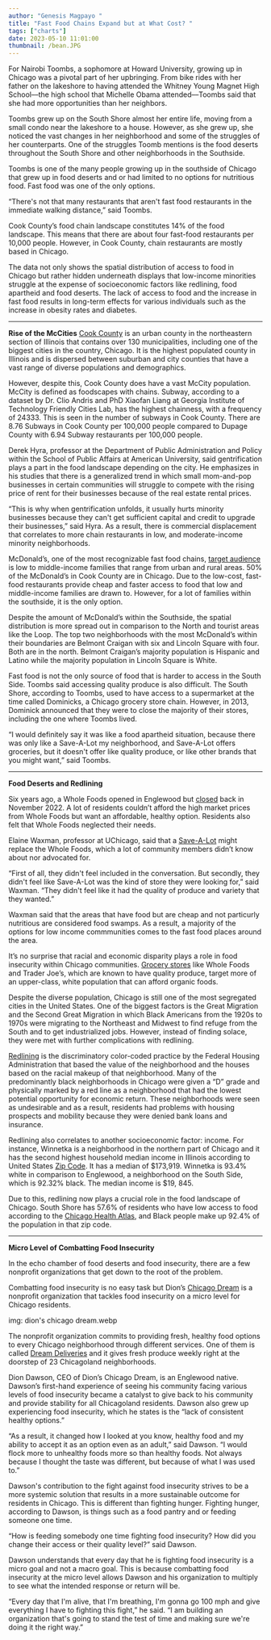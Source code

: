 ```yaml
---
author: "Genesis Magpayo "
title: "Fast Food Chains Expand but at What Cost? "
tags: ["charts"]
date: 2023-05-10 11:01:00
thumbnail: /bean.JPG
---
```


For Nairobi Toombs, a sophomore at Howard University, growing up in Chicago was a pivotal part of her upbringing. From bike rides with her father on the lakeshore to having attended the Whitney Young Magnet High School––the high school that Michelle Obama attended––Toombs said that she had more opportunities than her neighbors. 

Toombs grew up on the South Shore almost her entire life, moving from a small condo near the lakeshore to a house. However, as she grew up, she noticed the vast changes in her neighborhood and some of the struggles of her counterparts. One of the struggles Toomb mentions is the food deserts throughout the South Shore and other neighborhoods in the Southside.  

Toombs is one of the many people growing up in the southside of Chicago that grew up in food deserts and or had limited to no options for nutritious food. Fast food was one of the only options. 

“There's not that many restaurants that aren't fast food restaurants in the immediate walking distance,” said Toombs. 

Cook County’s food chain landscape constitutes 14% of the food landscape. This means that there are about four fast-food restaurants per 10,000 people. However, in Cook County, chain restaurants are mostly based in Chicago.

The data not only shows the spatial distribution of access to food in Chicago but rather hidden underneath displays that low-income minorities struggle at the expense of socioeconomic factors like redlining, food apartheid and food deserts. The lack of access to food and the increase in fast food results in long-term effects for various individuals such as the increase in obesity rates and diabetes.

----------
**Rise of the McCities**
[Cook County](https://www.cookcountyil.gov/about-cook-county#:~:text=Cook%20County%20is%20an%20urban,governmental%20units%20within%20its%20boundaries.) is an urban county in the northeastern section of Illinois that contains over 130 municipalities, including one of the biggest cities in the country, Chicago. It is the highest populated county in Illinois and is dispersed between suburban and city counties that have a vast range of diverse populations and demographics. 

However, despite this, Cook County does have a vast McCity population. McCity is defined as foodscapes with chains. Subway, according to a dataset by Dr. Clio Andris and PhD Xiaofan Liang at Georgia Institute of Technology Friendly Cities Lab, has the highest chainness, with a frequency of 24333. This is seen in the number of subways in Cook County. There are 8.76 Subways in Cook County per 100,000 people compared to Dupage County with 6.94 Subway restaurants per 100,000 people. 

Derek Hyra, professor at the Department of Public Administration and Policy within the School of Public Affairs at American University, said gentrification plays a part in the food landscape depending on the city. He emphasizes in his studies that there is a generalized trend in which small mom-and-pop businesses in certain communities will struggle to compete with the rising price of rent for their businesses because of the real estate rental prices. 

“This is why when gentrification unfolds, it usually hurts minority businesses because they can't get sufficient capital and credit to upgrade their businesses,” said Hyra. As a result, there is commercial displacement that correlates to more chain restaurants in low, and moderate-income minority neighborhoods. 

McDonald’s, one of the most recognizable fast food chains, [target audience](https://www.start.io/blog/who-is-mcdonalds-target-market-mcdonalds-brand-analysis-audience-marketing-strategy-competitors/) is low to middle-income families that range from urban and rural areas. 50% of the McDonald’s in Cook County are in Chicago. Due to the low-cost, fast-food restaurants provide cheap and faster access to food that low and middle-income families are drawn to. However, for a lot of families within the southside, it is the only option. 

<div class="flourish-embed flourish-map" data-src="visualisation/13513866"><script src="https://public.flourish.studio/resources/embed.js"></script></div>

Despite the amount of McDonald’s within the Southside, the spatial distribution is more spread out in comparison to the North and tourist areas like the Loop. The top two neighborhoods with the most McDonald’s within their boundaries are Belmont Craigan with six and Lincoln Square with four. Both are in the north. Belmont Craigan’s majority population is Hispanic and Latino while the majority population in Lincoln Square is White. 

Fast food is not the only source of food that is harder to access in the South Side. Toombs said accessing quality produce is also difficult. The South Shore, according to Toombs, used to have access to a supermarket at the time called Dominicks, a Chicago grocery store chain. However, in 2013, Dominick announced that they were to close the majority of their stores, including the one where Toombs lived. 

“I would definitely say it was like a food apartheid situation, because there was only like a Save-A-Lot my neighborhood, and Save-A-Lot offers groceries, but it doesn't offer like quality produce, or like other brands that you might want,” said Toombs. 

<div class="flourish-embed flourish-map" data-src="visualisation/13515205"><script src="https://public.flourish.studio/resources/embed.js"></script></div>

---------
**Food Deserts and Redlining**

Six years ago, a Whole Foods opened in Englewood but [closed](https://blockclubchicago.org/2022/11/14/whole-foods-closes-englewood-store-6-years-after-promising-to-bring-fresh-food-to-the-south-side/) back in November 2022. A lot of residents couldn’t afford the high market prices from Whole Foods but want an affordable, healthy option. Residents also felt that Whole Foods neglected their needs. 

Elaine Waxman, professor at UChicago, said that a [Save-A-Lot](https://blockclubchicago.org/2023/05/05/save-a-lots-across-the-city-must-address-spoiled-food-dirty-conditions-before-trying-to-open-in-englewood-neighbors-say/) might replace the Whole Foods, which a lot of community members didn’t know about nor advocated for. 

“First of all, they didn't feel included in the conversation. But secondly, they didn't feel like Save-A-Lot was the kind of store they were looking for,” said Waxman. “They didn't feel like it had the quality of produce and variety that they wanted.” 

Waxman said that the areas that have food but are cheap and not particurly nutritious are considered food swamps. As a result, a majority of the options for low income commmunities comes to the fast food places around the area. 

It’s no surprise that racial and economic disparity plays a role in food insecurity within Chicago communities. [Grocery stores](https://www.businessinsider.com/typical-whole-foods-shopper-demographic-millennial-woman-earning-middle-income-2021-8#:~:text=Numerator%20found%20that%20Whole%20Foods,income%20of%20more%20than%20%2480%2C000.) like Whole Foods and Trader Joe’s, which are known to have quality produce, target more of an upper-class, white population that can afford organic foods. 

Despite the diverse population, Chicago is still one of the most segregated cities in the United States. One of the biggest factors is the Great Migration and the Second Great Migration in which Black Americans from the 1920s to 1970s were migrating to the Northeast and Midwest to find refuge from the South and to get industrialized jobs. However, instead of finding solace, they were met with further complications with redlining. 

[Redlining](https://interactive.wttw.com/firsthand/segregation/mapping-chicago-racial-segregation) is the discriminatory color-coded practice by the Federal Housing Administration that based the value of the neighborhood and the houses based on the racial makeup of that neighborhood. Many of the predominantly black neighborhoods in Chicago were given a “D” grade and physically marked by a red line as a neighborhood that had the lowest potential opportunity for economic return. These neighborhoods were seen as undesirable and as a result, residents had problems with housing prospects and mobility because they were denied bank loans and insurance. 

Redlining also correlates to another socioeconomic factor: income. For instance, Winnetka is a neighborhood in the northern part of Chicago and it has the second highest household median income in Illinois according to United States [Zip Code](https://www.unitedstateszipcodes.org/rankings/zips-in-il/median_household_income/). It has a median of $173,919. Winnetka is 93.4% white in comparison to Englewood, a neighborhood on the South Side, which is 92.32% black. The median income is $19, 845. 

<div class="flourish-embed flourish-chart" data-src="visualisation/13539473"><script src="https://public.flourish.studio/resources/embed.js"></script></div>

Due to this, redlining now plays a crucial role in the food landscape of Chicago. South Shore has 57.6% of residents who have low access to food according to the [Chicago Health Atlas](https://chicagohealthatlas.org/indicators/LFA?topic=low-food-access), and Black people make up 92.4% of the population in that zip code. 

-------
**Micro Level of Combatting Food Insecurity**

In the echo chamber of food deserts and food insecurity, there are a few nonprofit organizations that get down to the root of the problem. 

Combatting food insecurity is no easy task but Dion’s [Chicago Dream](https://dionschicagodream.com/#!/story) is a nonprofit organization that tackles food insecurity on a micro level for Chicago residents. 

img: dion's chicago dream.webp

The nonprofit organization commits to providing fresh, healthy food options to every Chicago neighborhood through different services. One of them is called [Dream Deliveries](https://dionschicagodream.com/dream-deliveries/) and it gives fresh produce weekly right at the doorstep of 23 Chicagoland neighborhoods. 

Dion Dawson, CEO of Dion’s Chicago Dream, is an Englewood native. Dawson’s first-hand experience of seeing his community facing various levels of food insecurity became a catalyst to give back to his community and provide stability for all Chicagoland residents. Dawson also grew up experiencing food insecurity, which he states is the “lack of consistent healthy options.” 

“As a result, it changed how I looked at you know, healthy food and my ability to accept it as an option even as an adult,” said Dawson. “I would flock more to unhealthy foods more so than healthy foods. Not always because I thought the taste was different, but because of what I was used to.” 

Dawson's contribution to the fight against food insecurity strives to be a more systemic solution that results in a more sustainable outcome for residents in Chicago. This is different than fighting hunger. Fighting hunger, according to Dawson, is things such as a food pantry and or feeding someone one time. 

“How is feeding somebody one time fighting food insecurity? How did you change their access or their quality level?” said Dawson. 

Dawson understands that every day that he is fighting food insecurity is a micro goal and not a macro goal. This is because combatting food insecurity at the micro level allows Dawson and his organization to multiply to see what the intended response or return will be. 

“Every day that I'm alive, that I'm breathing, I'm gonna go 100 mph and give everything I have to fighting this fight,” he said. “I am building an organization that's going to stand the test of time and making sure we're doing it the right way.”









```


